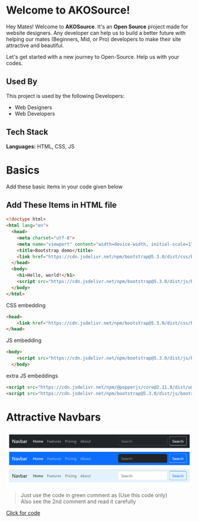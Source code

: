 # Welcome to AKOSource!

Hey Mates! Welcome to **AKOSource**. It's an **Open Source** project made for website designers. Any developer can help us to build a better future with helping our mates (Beginners, Mid, or Pro) developers to make their site attractive and beautiful.

Let's get started with a new journey to Open-Source. Help us with your codes.
## Used By

This project is used by the following Developers:

- Web Designers
- Web Developers


## Tech Stack

**Languages:** HTML, CSS, JS

# Basics
Add these basic items in your code given below
## Add These Items in HTML file

```html
<!doctype html>
<html lang="en">
  <head>
    <meta charset="utf-8">
    <meta name="viewport" content="width=device-width, initial-scale=1">
    <title>Bootstrap demo</title>
    <link href="https://cdn.jsdelivr.net/npm/bootstrap@5.3.0/dist/css/bootstrap.min.css" rel="stylesheet" integrity="sha384-9ndCyUaIbzAi2FUVXJi0CjmCapSmO7SnpJef0486qhLnuZ2cdeRhO02iuK6FUUVM" crossorigin="anonymous">
  </head>
  <body>
    <h1>Hello, world!</h1>
    <script src="https://cdn.jsdelivr.net/npm/bootstrap@5.3.0/dist/js/bootstrap.bundle.min.js" integrity="sha384-geWF76RCwLtnZ8qwWowPQNguL3RmwHVBC9FhGdlKrxdiJJigb/j/68SIy3Te4Bkz" crossorigin="anonymous"></script>
  </body>
</html>
```

CSS embedding
```html
<head>
    <link href="https://cdn.jsdelivr.net/npm/bootstrap@5.3.0/dist/css/bootstrap.min.css" rel="stylesheet" integrity="sha384-9ndCyUaIbzAi2FUVXJi0CjmCapSmO7SnpJef0486qhLnuZ2cdeRhO02iuK6FUUVM" crossorigin="anonymous">
</head>
```

JS embedding

```html
<body>
    <script src="https://cdn.jsdelivr.net/npm/bootstrap@5.3.0/dist/js/bootstrap.bundle.min.js" integrity="sha384-geWF76RCwLtnZ8qwWowPQNguL3RmwHVBC9FhGdlKrxdiJJigb/j/68SIy3Te4Bkz" crossorigin="anonymous"></script>
  </body>
```

extra JS embeddings

```html
<script src="https://cdn.jsdelivr.net/npm/@popperjs/core@2.11.8/dist/umd/popper.min.js" integrity="sha384-I7E8VVD/ismYTF4hNIPjVp/Zjvgyol6VFvRkX/vR+Vc4jQkC+hVqc2pM8ODewa9r" crossorigin="anonymous"></script>
<script src="https://cdn.jsdelivr.net/npm/bootstrap@5.3.0/dist/js/bootstrap.min.js" integrity="sha384-fbbOQedDUMZZ5KreZpsbe1LCZPVmfTnH7ois6mU1QK+m14rQ1l2bGBq41eYeM/fS" crossorigin="anonymous"></script>
```

# Attractive Navbars

<img src="./Navbars/pics/Nav_1.png" />

> Just use the code in green comment as (Use this code only) <br>
> Also see the 2nd comment and read it carefully

[Click for code](./Navbars/Navbar.html)